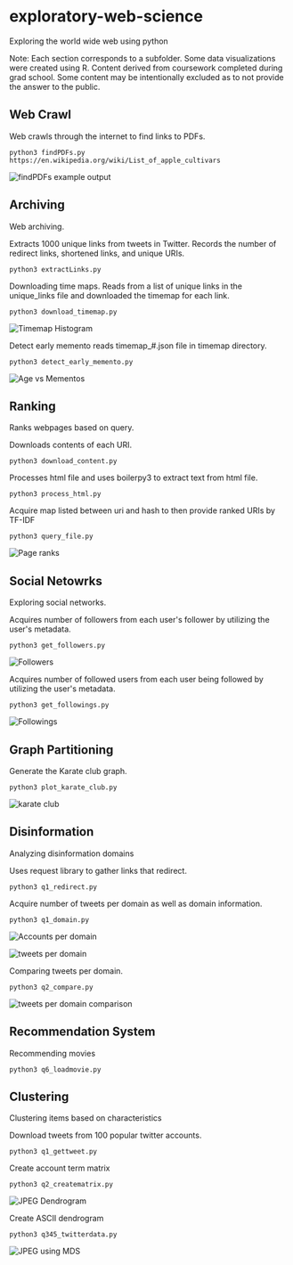 # exploratory-web-science
Exploring the world wide web using python

Note: Each section corresponds to a subfolder. Some data visualizations were created using R. Content derived from coursework completed during grad school. Some content may be intentionally excluded as to not provide the answer to the public.


## Web Crawl
Web crawls through the internet to find links to PDFs.

```
python3 findPDFs.py https://en.wikipedia.org/wiki/List_of_apple_cultivars
```

![findPDFs example output](web_crawl/findpdf_output_wikiapple.PNG)


## Archiving
Web archiving.

Extracts 1000 unique links from tweets in Twitter. Records the number of redirect links, shortened links, and unique URIs.

```
python3 extractLinks.py
```

Downloading time maps. Reads from a list of unique links in the unique_links file and downloaded the timemap for each link.

```
python3 download_timemap.py
```

![Timemap Histogram](archiving/uri_vs_mem_simple.png)


Detect early memento reads timemap_#.json file in timemap directory.

```
python3 detect_early_memento.py
```
![Age vs Mementos](archiving/memgraph_170.png)


## Ranking
Ranks webpages based on query.

Downloads contents of each URI.

```
python3 download_content.py
```

Processes html file and uses boilerpy3 to extract text from html file.

```
python3 process_html.py
```

Acquire map listed between uri and hash to then provide ranked URIs by TF-IDF

```
python3 query_file.py
```

![Page ranks](ranking/page_rank.PNG)

## Social Netowrks
Exploring social networks.

Acquires number of followers from each user's follower by utilizing the user's metadata.

```
python3 get_followers.py
```

![Followers](social_network/followers.png)

Acquires number of followed users from each user being followed by utilizing the user's metadata.

```
python3 get_followings.py
```

![Followings](social_network/followings.png)


## Graph Partitioning
Generate the Karate club graph.

```
python3 plot_karate_club.py
```

![karate club](graph_partitioning/s1_karateclubcolor.png)


## Disinformation
Analyzing disinformation domains


Uses request library to gather links that redirect.

```
python3 q1_redirect.py
```

Acquire number of tweets per domain as well as domain information.

```
python3 q1_domain.py
```

![Accounts per domain](disinformation/accounts_per_domain.png)

![tweets per domain](disinformation/d1_tweets_per_domain.png)


Comparing tweets per domain.

```
python3 q2_compare.py
```

![tweets per domain comparison](disinformation/d3d1_tweets_per_domain.png)

## Recommendation System

Recommending movies

```
python3 q6_loadmovie.py
```

## Clustering
Clustering items based on characteristics

Download tweets from 100 popular twitter accounts.

```
python3 q1_gettweet.py
```

Create account term matrix

```
python3 q2_creatematrix.py
```

![JPEG Dendrogram](clustering/twitterclust.jpeg)


Create ASCII dendrogram

```
python3 q345_twitterdata.py
```

![JPEG using MDS](clustering/twittermds2d.jpeg)

